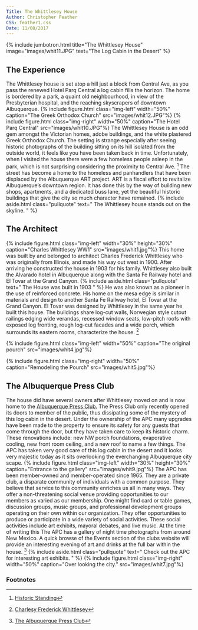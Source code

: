 ```yaml
---
Title: The Whittlesey House
Author: Christopher Feather
CSS: feather1.css
Date: 11/08/2017
---
```

{% include jumbotron.html title="The Whittlesey House" image="images/whit11.JPG" text="The Log Cabin in the Desert" %}


## The Experience
The Whittlesey house is set atop a hill just a block from Central Ave, as you pass the renewed Hotel Parq Central a log cabin fills the horizon. The home is bordered by a park, a quaint old neighbourhood, in view of the Presbyterian hospital, and the reaching skyscrapers of downtown Albuquerque.
{% include figure.html
  class="img-left"
  width="50%"
  caption="The Greek Orthodox Church"
  src="images/whit12.JPG"%}
  {% include figure.html
  class="img-right"
  width="50%"
  caption="The Hotel Parq Central"
  src="images/whit10.JPG"%}
The Whittlesey House is an odd gem amongst the Victorian homes, adobe buildings, and the white plastered Greek Orthodox Church. The setting is strange especially after seeing historic photographs of the building sitting on its hill isolated from the outside world, it feels like you have been taken back in time. Unfortunately, when I visited the house there were a few homeless people asleep in the park, which is not surprising considering the proximity to Central Ave. [^abq] The street has become a home to the homeless and panhandlers that have been displaced by the Albuquerque ART project. ART is a fiscal effort to revitalize Albuquerque’s downtown region. It has done this by the way of building new shops, apartments, and a dedicated buss lane, yet the beautiful historic buildings that give the city so much character have remained. 
{% include aside.html class="pullquote" text="
The Whittlesey house stands out on the skyline.
" %}
## The Architect
{% include figure.html
  class="img-left"
  width="30%"
  height="30%"
  caption="Charles Whittlesey WW1"
  src="images/whit1.jpg"%}
This home was built by and belonged to architect Charles Frederick Whittlesey who was originally from Illinois, and made his way out west in 1900. After arriving he constructed the house in 1903 for his family. Whittlesey also built the Alvarado hotel in Albuquerque along with the Santa Fe Railway hotel and El Tovar at the Grand Canyon.
{% include aside.html class="pullquote" text="
The House was built in 1903
" %}
He was also known as a pioneer in the use of reinforced concrete. His home on the mesa edge is similar in materials and design to another Santa Fe Railway hotel, El Tovar at the Grand Canyon. El Tovar was designed by Whittlesey in the same year he built this house. The buildings share log-cut walls, Norwegian style cutout railings edging wide verandas, recessed window seats, low-pitch roofs with exposed log fronting, rough log-cut facades and a wide porch, which surrounds its eastern rooms, characterize the house. [^whit]

{% include figure.html
  class="img-left"
  width="50%"
  caption="The original pourch"
  src="images/whit4.jpg"%}

{% include figure.html
  class="img-right"
  width="50%"
  caption="Remodeling the Pourch"
  src="images/whit5.jpg"%} 

## The Albuquerque Press Club
The house did have several owners after Whittlesey moved on and is now home to the [Albuquerque Press Club.](http://www.abqpressclub.com/house-history/) The Press Club only recently opened its doors to member of the public, thus dissipating some of the mystery of this log cabin in the desert. Under the ownership of the APC many upgrades have been made to the property to ensure its safety for any guests that come through the door, but they have taken care to keep its historic charm. These renovations include: new NW porch foundations, evaporative cooling, new front room ceiling, and a new roof to name a few things. The APC has taken very good care of this log cabin in the desert and it looks very majestic today as it sits overlooking the everchanging Albuquerque city scape. 
{% include figure.html
  class="img-left"
  width="30%"
  height="30%"
  caption="Entrance to the gallery"
  src="images/whit9.jpg"%}
The APC has been member-owned and member-operated since 1965. They are a private club, a disparate community of individuals with a common purpose.  They believe that service to this community enriches us all in many ways. They offer a non-threatening social venue providing opportunities to our members as varied as our membership.  One might find card or table games, discussion groups, music groups, and professional development groups operating on their own within our organization.  They offer opportunities to produce or participate in a wide variety of social activities. These social activities include art exhibits, mayoral debates, and live music. At the time of writing this The APC has a gallery of night time photographs from around New Mexico. A quick browse of the Events section of the clubs website will provide an interesting evening of art and drinks at the full bar within the house. [^apc] 
{% include aside.html class="pullquote" text="
Check out the APC for interesting art exhibits.
" %}
{% include figure.html
  class="img-right"
  width="50%"
  caption="Over looking the city."
  src="images/whit7.jpg"%}

### Footnotes
[^whit]: [Charlesy Frederick Whittlesey](http://pcad.lib.washington.edu/person/102/)
[^abq]: [Historic Standing](http://www.city-data.com/articles/The-Whittlesey-House-Albuquerque-New.html)
[^apc]: [The Albuquerque Press Club](http://www.abqpressclub.com/house-history/)
